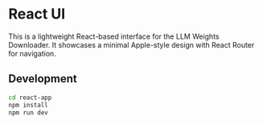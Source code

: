 # React UI

This is a lightweight React-based interface for the LLM Weights Downloader. It showcases a minimal Apple-style design with React Router for navigation.

## Development

```bash
cd react-app
npm install
npm run dev
```
